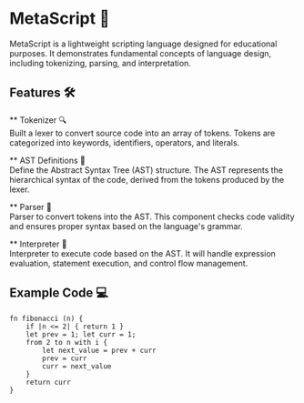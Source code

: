 # MetaScript 🌟

MetaScript is a lightweight scripting language designed for educational purposes. It demonstrates fundamental concepts of language design, including tokenizing, parsing, and interpretation.

## Features 🛠️

** Tokenizer 🔍  
Built a lexer to convert source code into an array of tokens. Tokens are categorized into keywords, identifiers, operators, and literals.

** AST Definitions 🌳  
Define the Abstract Syntax Tree (AST) structure. The AST represents the hierarchical syntax of the code, derived from the tokens produced by the lexer.

** Parser 🧩  
Parser to convert tokens into the AST. This component checks code validity and ensures proper syntax based on the language's grammar.

** Interpreter 🚀  
Interpreter to execute code based on the AST. It will handle expression evaluation, statement execution, and control flow management.

## Example Code 💻

```plaintext
fn fibonacci (n) {
    if |n <= 2| { return 1 }
    let prev = 1; let curr = 1;
    from 2 to n with i {
        let next_value = prev + curr
        prev = curr 
        curr = next_value
    }
    return curr
}
